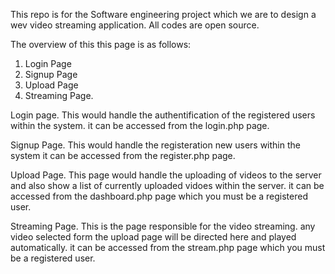 This repo is for the Software engineering project which we are to design a wev video streaming application.
All codes are open source.

The overview of this this page is as follows:
1. Login Page
2. Signup Page
3. Upload Page
4. Streaming Page.

Login page.
This would handle the authentification of the registered users within the system.
it can be accessed from the login.php page.

Signup Page.
This would handle the registeration new users within the system
it can be accessed from the register.php page.

Upload Page.
This page would handle the uploading of videos to the server and also show a list of currently uploaded vidoes within the server. 
it can be accessed from the dashboard.php page which you must be a registered user.

Streaming Page.
This is the page responsible for the video streaming. any video selected form the upload page will be directed here and played automatically.
it can be accessed from the stream.php page which you must be a registered user.
